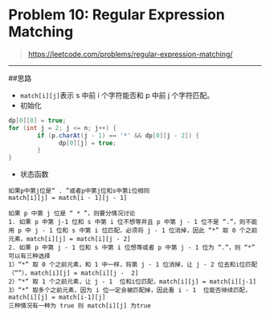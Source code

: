 # Problem 10: Regular Expression Matching

> https://leetcode.com/problems/regular-expression-matching/

-----
##思路
* `match[i][j]`表示 s 中前 i 个字符能否和 p 中前 j 个字符匹配。
* 初始化
```java
dp[0][0] = true;
for (int j = 2; j <= n; j++) {
        if (p.charAt(j - 1) == '*' && dp[0][j - 2]) {
              dp[0][j] = true;
        }
}
```
* 状态函数  

```
如果p中第j位是“ . ”或者p中第j位和s中第i位相同
match[i][j] = match[i - 1][j - 1]

如果 p 中第 j 位是 “ * ”，则要分情况讨论
1. 如果 p 中第 j-1 位和 s 中第 i 位不想等并且 p 中第 j - 1 位不是 “.”，则不能用 p 中 j - 1 位和 s 中第 i 位匹配，必须将 j - 1 位消掉，因此 “*” 取 0 个之前元素，match[i][j] = match[i][j - 2]
2. 如果 p 中第 j - 1 位和 s 中第 i 位想等或者 p 中第 j - 1 位为 “.”，则 “*” 可以有三种选择
1）“*” 取 0 个之前元素，和 1 中一样，将第 j - 1 位消掉，让 j - 2 位去和i位匹配（“”），match[i][j] = match[i][j -  2]
2）“*” 取 1 个之前元素，让 j - 1  位和i位匹配，match[i][j] = match[i][j-1]
3）“*” 取多个之前元素，因为 i 位一定会被匹配掉，因此看 i - 1  位能否继续匹配，match[i][j] = match[i-1][j]
三种情况有一种为 true 则 match[i][j] 为true
```

